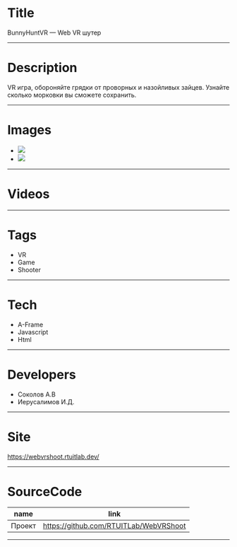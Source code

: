 # Title

BunnyHuntVR — Web VR шутер

---

# Description

VR игра, обороняйте грядки от проворных и назойливых зайцев. Узнайте сколько морковки вы сможете сохранить.

---

# Images

- ![](LANDING/BunnyHuntVR.png)
- ![](LANDING/BunnyHuntVR2.png)

---

# Videos

---

# Tags

- VR
- Game
- Shooter

---

# Tech

- A-Frame
- Javascript
- Html

---

# Developers

- Соколов А.В
- Иерусалимов И.Д.

---

# Site

https://webvrshoot.rtuitlab.dev/

---

# SourceCode

| name   | link                                   |
| ------ | -------------------------------------- |
| Проект | https://github.com/RTUITLab/WebVRShoot |

---
